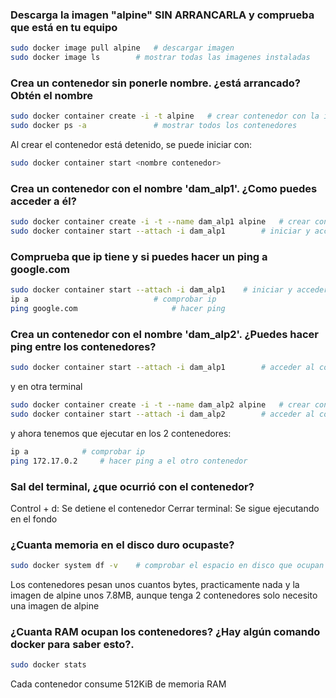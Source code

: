 ### Descarga la imagen "alpine" SIN ARRANCARLA y comprueba que está en tu equipo
```sh
sudo docker image pull alpine	# descargar imagen
sudo docker image ls		# mostrar todas las imagenes instaladas
```
### Crea un contenedor sin ponerle nombre. ¿está arrancado? Obtén el nombre
```sh
sudo docker container create -i -t alpine	# crear contenedor con la imagen de alpine
sudo docker ps -a				# mostrar todos los contenedores
```
Al crear el contenedor está detenido, se puede iniciar con:
```sh
sudo docker container start <nombre contenedor>
```
### Crea un contenedor con el nombre 'dam_alp1'. ¿Como puedes acceder a él?
```sh
sudo docker container create -i -t --name dam_alp1 alpine 	# crear contenedor con el nombre dam_alp1
sudo docker container start --attach -i dam_alp1		# iniciar y acceder al contenedor
```
### Comprueba que ip tiene y si puedes hacer un ping a google.com
```sh
sudo docker container start --attach -i dam_alp1	# iniciar y acceder al contenedor
ip a							# comprobar ip
ping google.com						# hacer ping
```
### Crea un contenedor con el nombre 'dam_alp2'. ¿Puedes hacer ping entre los contenedores?
```sh
sudo docker container start --attach -i dam_alp1 		# acceder al contenedor dam_alp1
```
y en otra terminal
```sh
sudo docker container create -i -t --name dam_alp2 alpine	# crear contenedor dam_alp2
sudo docker container start --attach -i dam_alp2 		# acceder al contenedor dam_alp2
```
y ahora tenemos que ejecutar en los 2 contenedores:
```sh
ip a			# comprobar ip
ping 172.17.0.2		# hacer ping a el otro contenedor
```
### Sal del terminal, ¿que ocurrió con el contenedor?
Control + d: Se detiene el contenedor
Cerrar terminal: Se sigue ejecutando en el fondo
### ¿Cuanta memoria en el disco duro ocupaste?
```sh
sudo docker system df -v	# comprobar el espacio en disco que ocupan las imagenes y contenedores
```
Los contenedores pesan unos cuantos bytes, practicamente nada y la imagen de alpine unos 7.8MB, aunque tenga 2 contenedores solo necesito una imagen de alpine
### ¿Cuanta RAM ocupan los contenedores? ¿Hay algún comando docker para saber esto?.
```sh
sudo docker stats
```
Cada contenedor consume 512KiB de memoria RAM
